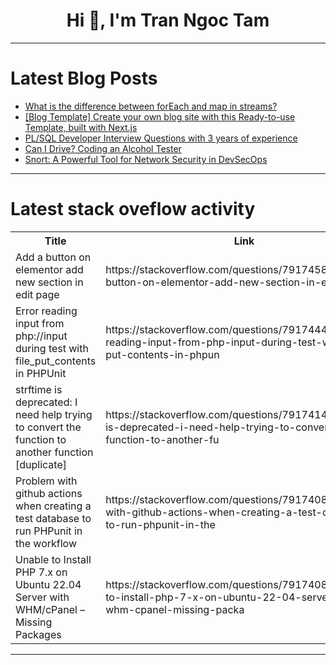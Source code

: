 <h1 align="center">Hi 👋, I'm Tran Ngoc Tam</h1>

---

# Latest Blog Posts 
<!-- BLOG-POST-LIST:START -->
- [What is the difference between forEach and map in streams?](https://dev.to/realnamehidden1_61/what-is-the-difference-between-foreach-and-map-in-streams-42d4)
- [[Blog Template] Create your own blog site with this Ready-to-use Template, built with Next.js](https://dev.to/jnoncode/blog-template-create-your-own-blog-site-with-this-ready-to-use-template-built-with-nextjs-44hd)
- [PL/SQL Developer Interview Questions with 3 years of experience](https://dev.to/mrcaption49/plsql-developer-interview-questions-with-3-years-of-experience-4f6l)
- [Can I Drive? Coding an Alcohol Tester](https://dev.to/madsstoumann/can-i-drive-coding-an-alcohol-tester-163g)
- [Snort: A Powerful Tool for Network Security in DevSecOps](https://dev.to/shankara_narayanarc_8a0/snort-a-powerful-tool-for-network-security-in-devsecops-14o7)
<!-- BLOG-POST-LIST:END -->

---

# Latest stack oveflow activity
<table>
  <tr><th>Title</th><th>Link</th></tr>
  <!-- STACKOVERFLOW:START --><tr><td>Add a button on elementor add new section in edit page</td><td>https://stackoverflow.com/questions/79174588/add-a-button-on-elementor-add-new-section-in-edit-page</td></tr><tr><td>Error reading input from php://input during test with file_put_contents in PHPUnit</td><td>https://stackoverflow.com/questions/79174447/error-reading-input-from-php-input-during-test-with-file-put-contents-in-phpun</td></tr><tr><td>strftime is deprecated: I need help trying to convert the function to another function [duplicate]</td><td>https://stackoverflow.com/questions/79174148/strftime-is-deprecated-i-need-help-trying-to-convert-the-function-to-another-fu</td></tr><tr><td>Problem with github actions when creating a test database to run PHPunit in the workflow</td><td>https://stackoverflow.com/questions/79174089/problem-with-github-actions-when-creating-a-test-database-to-run-phpunit-in-the</td></tr><tr><td>Unable to Install PHP 7.x on Ubuntu 22.04 Server with WHM/cPanel – Missing Packages</td><td>https://stackoverflow.com/questions/79174082/unable-to-install-php-7-x-on-ubuntu-22-04-server-with-whm-cpanel-missing-packa</td></tr><!-- STACKOVERFLOW:END -->
</table>

---


